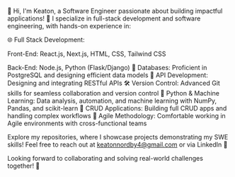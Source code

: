 👋 Hi, I'm Keaton, a Software Engineer passionate about building impactful applications! 🚀 I specialize in full-stack development and software engineering, with hands-on experience in:

🌐 Full Stack Development:

Front-End: React.js, Next.js, HTML, CSS, Tailwind CSS

Back-End: Node.js, Python (Flask/Django)
💾 Databases: Proficient in PostgreSQL and designing efficient data models
🔗 API Development: Designing and integrating RESTful APIs
🛠️ Version Control: Advanced Git skills for seamless collaboration and version control
🐍 Python & Machine Learning: Data analysis, automation, and machine learning with NumPy, Pandas, and scikit-learn
🔄 CRUD Applications: Building full CRUD apps and handling complex workflows
📡 Agile Methodology: Comfortable working in Agile environments with cross-functional teams

Explore my repositories, where I showcase projects demonstrating my SWE skills! Feel free to reach out at keatonnordby4@gmail.com or via LinkedIn 🔗

Looking forward to collaborating and solving real-world challenges together! 🤝
